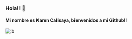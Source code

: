 ### Hola!! 👋
#### Mi nombre es Karen Calisaya, bienvenidos a mi Github!! 

![ib](https://visitor-badge.glitch.me/badge?page_id=karen-calisaya.karen-calisaya-badge&left_color=black&right_color=black&left_text=Hello%20World)



